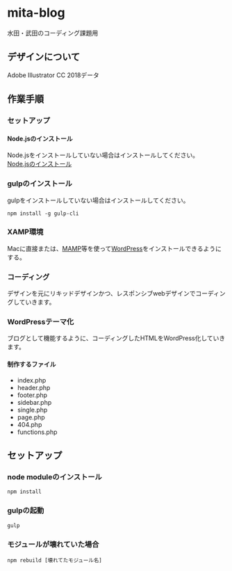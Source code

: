 # mita-blog

水田・武田のコーディング課題用

## デザインについて
Adobe Illustrator CC 2018データ

## 作業手順

### セットアップ

#### Node.jsのインストール
Node.jsをインストールしていない場合はインストールしてください。  
[Node.jsのインストール](https://nodejs.org/ja/)

### gulpのインストール
gulpをインストールしていない場合はインストールしてください。 
```
npm install -g gulp-cli
```

### XAMP環境
Macに直接または、[MAMP](https://www.mamp.info/en/)等を使って[WordPress](https://ja.wordpress.org/download/)をインストールできるようにする。

### コーディング
デザインを元にリキッドデザインかつ、レスポンシブwebデザインでコーディングしていきます。

### WordPressテーマ化
ブログとして機能するように、コーディングしたHTMLをWordPress化していきます。

#### 制作するファイル
+ index.php
+ header.php
+ footer.php
+ sidebar.php
+ single.php
+ page.php
+ 404.php
+ functions.php


## セットアップ

### node moduleのインストール

```
npm install
```

### gulpの起動

```
gulp
```

### モジュールが壊れていた場合

```
npm rebuild [壊れてたモジュール名]
```
